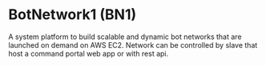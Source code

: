 # BotNetwork1 (BN1)

A system platform to build scalable and dynamic bot networks that are launched on demand on AWS EC2.  Network can be controlled by slave that host a command portal web app or with rest api.


